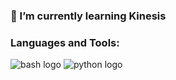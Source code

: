 ### 🥦 I’m currently learning Kinesis

### Languages and Tools:

![bash logo](https://user-images.githubusercontent.com/106376020/170679151-8d184c7a-e38f-4545-83d8-97e673dccfd0.png)
![python logo](https://user-images.githubusercontent.com/106376020/170679457-3af0a9e8-7185-4946-acac-0bdcfd70ad29.png)

<!--
**nontapat-s/nontapat-s** is a ✨ _special_ ✨ repository because its `README.md` (this file) appears on your GitHub profile.

Here are some ideas to get you started:

- 🔭 I’m currently working on ...
- 🌱 I’m currently learning ...
- 👯 I’m looking to collaborate on ...
- 🤔 I’m looking for help with ...
- 💬 Ask me about ...
- 📫 How to reach me: ...
- 😄 Pronouns: ...
- ⚡ Fun fact: ...
-->
